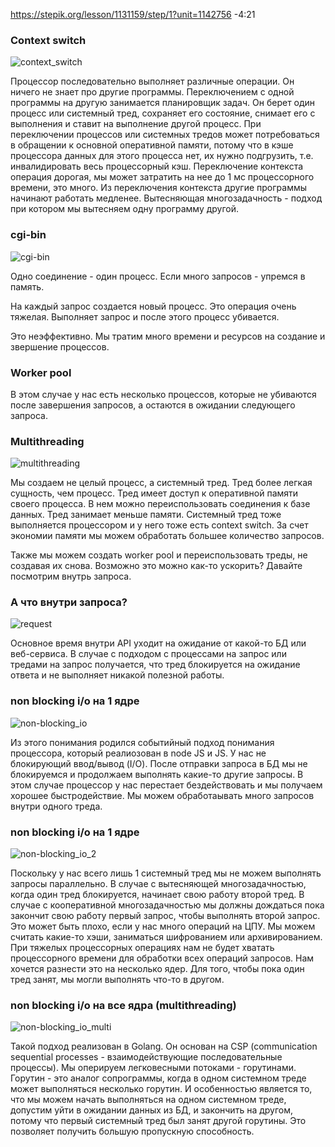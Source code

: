 https://stepik.org/lesson/1131159/step/1?unit=1142756  -4:21

### Context switch

![context_switch](images/context_switch.png)

Процессор последовательно выполняет различные операции. Он ничего не знает про другие программы. Переключением с одной программы на другую занимается планировщик задач. Он берет один процесс или системный тред, сохраняет его состояние, снимает его с выполнения и ставит на выполнение другой процесс. При переключении процессов или системных тредов может потребоваться в обращении к основной оперативной памяти, потому что в кэше процессора данных для этого процесса нет, их нужно подгрузить, т.е. инвалидировать весь процессорный кэш. Переключение контекста операция дорогая, мы может затратить на нее до 1 мс процессорного времени, это много. Из переключения контекста другие программы начинают работать медленее. 
Вытесняющая многозадачность - подход при котором мы вытесняем одну программу другой.

### cgi-bin

![cgi-bin](images/cgi-bin.png)

Одно соединение - один процесс. Если много запросов - упремся в память.

На каждый запрос создается новый процесс. Это операция очень тяжелая. Выполняет запрос и после этого процесс убивается.

Это неэффективно. Мы тратим много времени и ресурсов на создание и звершение процессов.

### Worker pool

В этом случае у нас есть несколько процессов, которые не убиваются после завершения запросов, а остаются в ожидании следующего запроса.

### Multithreading

![multithreading](images/multithreading.png)

Мы создаем не целый процесс, а системный тред. Тред более легкая сущность, чем процесс. Тред имеет доступ к оперативной памяти своего процесса. В нем можно переиспользовать соединения к базе данных. Тред занимает меньше памяти. Системный тред тоже выполняется процессором и у него тоже есть context switch. За счет экономии памяти мы можем обработать большее количество запросов.

Также мы можем создать worker pool и переиспользовать треды, не создавая их снова. Возможно это можно как-то ускорить? Давайте посмотрим внутрь запроса.

### А что внутри запроса?

![request](images/request.png)

Основное время внутри API уходит на ожидание от какой-то БД или веб-сервиса. В случае с подходом с процессами на запрос или тредами на запрос получается, что тред блокируется на ожидание ответа и не выполняет никакой полезной работы. 

### non blocking i/o на 1 ядре

![non-blocking_io](images/non-blocking_io.png)

Из этого понимания родился событийный подход понимания процессора, который реалиозован в node JS и JS. У нас не блокирующий ввод/вывод (I/O). После отправки запроса в БД мы не блокируемся и продолжаем выполнять какие-то другие запросы. В этом случае процессор у нас перестает бездействовать и мы получаем хорошее быстродействие. Мы можем обработаывать много запросов внутри одного треда.

### non blocking i/o на 1 ядре

![non-blocking_io_2](images/non-blocking_io_2.png)

Поскольку у нас всего лишь 1 системный тред мы не можем выполнять запросы параллельно. В случае с вытесняющей многозадачностью, когда один тред блокируется, начинает свою работу второй тред. В случае с кооперативной многозадачностью мы должны дождаться пока закончит свою работу первый запрос, чтобы выполнять второй запрос. Это может быть плохо, если у нас много операций на ЦПУ. Мы можем считать какие-то хэши, заниматься шифрованием или архивированием. При тяжелых процессорных операциях нам не будет хватать процессорного времени для обработки всех операций запросов. Нам хочется разнести это на несколько ядер. Для того, чтобы пока один тред занят, мы могли выполнять что-то в другом.

### non blocking i/o на все ядра (multithreading)

![non-blocking_io_multi](images/non-blocking_io_multi.png)

Такой подход реализован в Golang. Он основан на CSP (communication sequential processes - взаимодействующие последовательные процессы). Мы оперируем легковесными потоками - горутинами. Горутин - это аналог сопрограммы, когда в одном системном треде может выполняться несколько горутин. И особенностью является то, что мы можем начать выполняться на одном системном треде, допустим уйти в ожидании данных из БД, и закончить на другом, потому что первый системный тред был занят другой горутины. Это позволяет получить большую пропускную способность.
